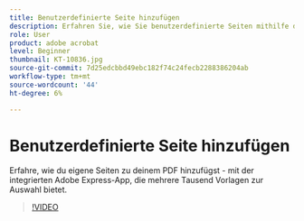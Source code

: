 ```yaml
---
title: Benutzerdefinierte Seite hinzufügen
description: Erfahren Sie, wie Sie benutzerdefinierte Seiten mithilfe der integrierten Adobe Express-Applikation zu Ihrem PDF hinzufügen
role: User
product: adobe acrobat
level: Beginner
thumbnail: KT-10836.jpg
source-git-commit: 7d25edcbbd49ebc182f74c24fecb2288386204ab
workflow-type: tm+mt
source-wordcount: '44'
ht-degree: 6%

---
```


# Benutzerdefinierte Seite hinzufügen

Erfahre, wie du eigene Seiten zu deinem PDF hinzufügst - mit der integrierten Adobe Express-App, die mehrere Tausend Vorlagen zur Auswahl bietet.

>[!VIDEO](https://video.tv.adobe.com/v/347331?hidetitle=true)
